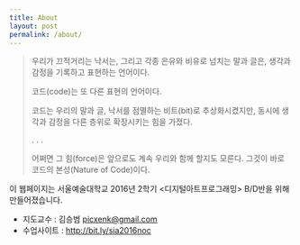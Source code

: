 ```yaml
---
title: About
layout: post
permalink: /about/
---
```


<blockquote>
<p>우리가 끄적거리는 낙서는,
그리고 각종 은유와 비유로 넘치는 말과 글은, 생각과 감정을 기록하고 표현하는 언어이다.</p>

<p>코드(code)는 또 다른 표현의 언어이다.</p>

<p>
코드는 우리의 말과 글, 낙서를
점멸하는 비트(bit)로 추상화시켰지만,
동시에 생각과 감정을 다른 층위로 확장시키는 힘을 가졌다.
</p>
<p> . . . </p>
<p>어쩌면 그 힘(force)은 앞으로도 계속 우리와 함께 할지도 모른다. 그것이 바로 코드의 본성(Nature of Code)이다.
</p>
</blockquote>

이 웹페이지는 서울예술대학교 2016년 2학기 <디지털아트프로그래밍> B/D반을 위해 만들어졌습니다.

- 지도교수 : 김승범 picxenk@gmail.com
- 수업사이트 : <a href="http://bit.ly/sia2016noc">http://bit.ly/sia2016noc</a>
